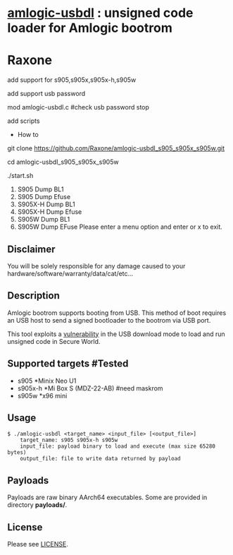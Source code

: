 # [amlogic-usbdl](https://github.com/frederic/amlogic-usbdl) : unsigned code loader for Amlogic bootrom

# Raxone
add support for s905,s905x,s905x-h,s905w

add support usb password

mod amlogic-usbdl.c #check usb password stop

add scripts

* How to

git clone https://github.com/Raxone/amlogic-usbdl_s905_s905x_s905w.git

cd amlogic-usbdl_s905_s905x_s905w

./start.sh

1) S905 Dump BL1 
2) S905 Dump Efuse 
3) S905X-H Dump BL1 
4) S905X-H Dump Efuse
5) S905W Dump BL1
6) S905W Dump EFuse
Please enter a menu option and enter or x to exit. 


## Disclaimer
You will be solely responsible for any damage caused to your hardware/software/warranty/data/cat/etc...

## Description
Amlogic bootrom supports booting from USB. This method of boot requires an USB host to send a signed bootloader to the bootrom via USB port.

This tool exploits a [vulnerability](https://fredericb.info/2021/02/amlogic-usbdl-unsigned-code-loader-for-amlogic-bootrom.html) in the USB download mode to load and run unsigned code in Secure World.

## Supported targets #Tested
* s905      *Minix Neo U1
* s905x-h   *Mi Box S (MDZ-22-AB) #need maskrom
* s905w     *x96 mini

## Usage
```shell
$ ./amlogic-usbdl <target_name> <input_file> [<output_file>]
	target_name: s905 s905x-h s905w
	input_file: payload binary to load and execute (max size 65280 bytes)
	output_file: file to write data returned by payload
```

## Payloads
Payloads are raw binary AArch64 executables. Some are provided in directory **payloads/**.

## License
Please see [LICENSE](/LICENSE).
